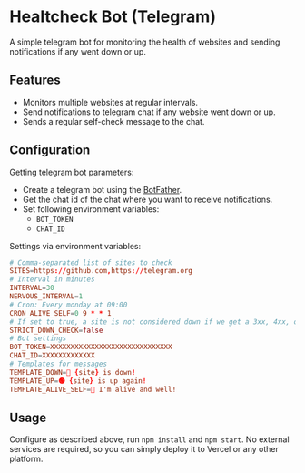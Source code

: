 # Healtcheck Bot (Telegram)

A simple telegram bot for monitoring the health of websites and sending notifications if any went down or up.

## Features
- Monitors multiple websites at regular intervals.
- Send notifications to telegram chat if any website went down or up.
- Sends a regular self-check message to the chat.

## Configuration
Getting telegram bot parameters:
- Create a telegram bot using the [BotFather](https://core.telegram.org/bots#botfather).
- Get the chat id of the chat where you want to receive notifications.
- Set following environment variables:
    - `BOT_TOKEN`
    - `CHAT_ID`

Settings via environment variables:
```conf
# Comma-separated list of sites to check
SITES=https://github.com,https://telegram.org
# Interval in minutes
INTERVAL=30
NERVOUS_INTERVAL=1
# Cron: Every monday at 09:00
CRON_ALIVE_SELF=0 9 * * 1
# If set to true, a site is not considered down if we get a 3xx, 4xx, or 5xx status code.
STRICT_DOWN_CHECK=false
# Bot settings
BOT_TOKEN=XXXXXXXXXXXXXXXXXXXXXXXXXXXXXX
CHAT_ID=XXXXXXXXXXXXX
# Templates for messages
TEMPLATE_DOWN=🔴 {site} is down!
TEMPLATE_UP=🟢 {site} is up again!
TEMPLATE_ALIVE_SELF=🔵 I'm alive and well!
```

## Usage
Configure as described above, run `npm install` and `npm start`. No external services are required, so you can simply deploy it to Vercel or any other platform.